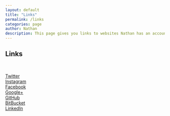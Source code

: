 ```yaml
---
layout: default
title: "Links"
permalink: /links
categories: page
author: Nathan
description: This page gives you links to websites Nathan has an account on.
---
```


<h2 class="">Links</h2>
<br />
<p id="linkbuttons">
  <div class="mdl-grid">
    <div class="mdl-cell mdl-cell--4-col">
      <a class="mdl-button mdl-js-button mdl-button--raised mdl-js-ripple-effect" href="http://twitter.com/nathanlapre" target="_blank"><i class="fa fa-twitter"></i> Twitter</a>
    </div>
    <div class="mdl-cell mdl-cell--4-col">
      <a class="mdl-button mdl-js-button mdl-button--raised mdl-js-ripple-effect" href="http://instagram.com/nathanlapre" target="_blank"><i class="fa fa-instagram"></i> Instagram</a>
    </div>
    <div class="mdl-cell mdl-cell--4-col">
      <a class="mdl-button mdl-js-button mdl-button--raised mdl-js-ripple-effect" href="http://facebook.com/nathan.lapre" target="_blank"><i class="fa fa-facebook"></i> Facebook</a>
    </div>
    <div class="mdl-cell mdl-cell--4-col">
      <a class="mdl-button mdl-js-button mdl-button--raised mdl-js-ripple-effect" href="http://plus.google.com/101807344289604134326" target="_blank"><i class="fa fa-google-plus"></i> Google+</a>
    </div>
    <div class="mdl-cell mdl-cell--4-col">
      <a class="mdl-button mdl-js-button mdl-button--raised mdl-js-ripple-effect" href="http://github.com/nmlapre" target="_blank"><i class="fa fa-github-alt"></i> GitHub</a>
    </div>
    <div class="mdl-cell mdl-cell--4-col">
      <a class="mdl-button mdl-js-button mdl-button--raised mdl-js-ripple-effect" href="http://bitbucket.org/nmlapre" target="_blank"><i class="fa fa-bitbucket"></i> BitBucket</a>
    </div>
    <div class="mdl-cell mdl-cell--4-col">
      <a class="mdl-button mdl-js-button mdl-button--raised mdl-js-ripple-effect" href="http://www.linkedin.com/in/nathan-lapr%2525C3%2525A9-384ab98a" target="_blank"><i class="fa fa-linkedin"></i> LinkedIn</a>
    </div>
  </div>
</p>

